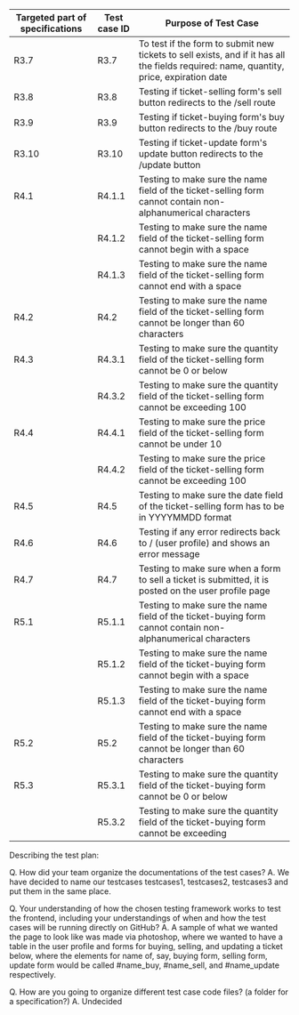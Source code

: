 | Targeted part of  specifications | Test case ID | Purpose of Test Case                                                                                                                                                |
|----------------------------------|--------------|---------------------------------------------------------------------------------------------------------------------------------------------------------------------|
| R3.7                             | R3.7         | To test if the form to submit new tickets to sell exists, and if it has all the fields required: name, quantity, price, expiration date                             |
| R3.8                             | R3.8         | Testing if ticket-selling form's sell button redirects to the /sell route                                                                                           |
| R3.9                             | R3.9         | Testing if ticket-buying form's buy button redirects to the /buy route                                                                                              |
| R3.10                            | R3.10        | Testing if ticket-update form's update button redirects to the /update button                                                                                       |
| R4.1                             | R4.1.1       | Testing to make sure the name field of the ticket-selling form cannot contain non-alphanumerical characters                                                         |
|                                  | R4.1.2       | Testing to make sure the name field of the ticket-selling form cannot begin with a space                                                                            |
|                                  | R4.1.3       | Testing to make sure the name field of the ticket-selling form cannot end with a space                                                                              |
| R4.2                             | R4.2         | Testing to make sure the name field of the ticket-selling form cannot be longer than 60 characters                                                                  |
| R4.3                             | R4.3.1       | Testing to make sure the quantity field of the ticket-selling form cannot be 0 or below                                                                             |
|                                  | R4.3.2       | Testing to make sure the quantity field of the ticket-selling form cannot be exceeding 100                                                                          |
| R4.4                             | R4.4.1       | Testing to make sure the price field of the ticket-selling form cannot be under 10                                                                                  |
|                                  | R4.4.2       | Testing to make sure the price field of the ticket-selling form cannot be exceeding 100                                                                             |
| R4.5                             | R4.5         | Testing to make sure the date field of the ticket-selling form has to be in YYYYMMDD format                                                                         |
| R4.6                             | R4.6         | Testing if any error redirects back to / (user profile) and shows an error message                                                                                  |
| R4.7                             | R4.7         | Testing to make sure when a form to sell a ticket is submitted, it is posted on the user profile page                                                               |
| R5.1                             | R5.1.1       | Testing to make sure the name field of the ticket-buying form cannot contain non-alphanumerical characters                                                          |
|                                  | R5.1.2       | Testing to make sure the name field of the ticket-buying form cannot begin with a space                                                                             |
|                                  | R5.1.3       | Testing to make sure the name field of the ticket-buying form cannot end with a space                                                                               |
| R5.2                             | R5.2         | Testing to make sure the name field of the ticket-buying form cannot be longer than 60 characters                                                                   |
| R5.3                             | R5.3.1       | Testing to make sure the quantity field of the ticket-buying form cannot be 0 or below                                                                              |
|                                  | R5.3.2       | Testing to make sure the quantity field of the ticket-buying form cannot be exceeding                                                                               |

Describing the test plan:

 Q. How did your team organize the documentations of the test cases?
 A. We have decided to name our testcases testcases1, testcases2, testcases3 and put them in the same place.

 Q. Your understanding of how the chosen testing framework works to test the frontend, including your understandings of when and how the test cases will be running directly on GitHub?
 A. A sample of what we wanted the page to look like was made via photoshop, where we wanted to have a table in the user profile and forms for buying, selling, and updating a ticket below, where the elements for name of, say, buying form, selling form, update form would be called #name_buy, #name_sell, and #name_update respectively.

 Q. How are you going to organize different test case code files? (a folder for a specification?)
 A. Undecided